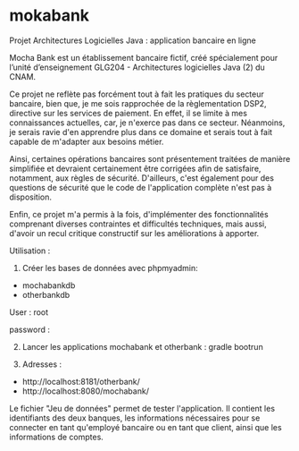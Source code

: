 # mokabank
Projet Architectures Logicielles Java : application bancaire en ligne

Mocha Bank est un établissement bancaire fictif, créé spécialement pour l’unité d’enseignement GLG204 - Architectures logicielles Java (2) du CNAM.

Ce projet ne reflète pas forcément tout à fait les pratiques du secteur bancaire, bien que, je me sois rapprochée de la règlementation DSP2, directive sur les services de paiement. En effet, il se limite à mes connaissances actuelles, car, je n'exerce pas dans ce secteur. Néanmoins, je serais ravie d'en apprendre plus dans ce domaine et serais tout à fait capable de m'adapter aux besoins métier.

Ainsi, certaines opérations bancaires sont présentement traitées de manière simplifiée et devraient certainement être corrigées afin de satisfaire, notamment, aux règles de sécurité. D'ailleurs, c'est également pour des questions de sécurité que le code de l'application complète n'est pas à disposition. 

Enfin, ce projet m'a permis à la fois, d'implémenter des fonctionnalités comprenant diverses contraintes et difficultés techniques, mais aussi, d'avoir un recul critique constructif sur les améliorations à apporter. 

Utilisation :
1. Créer les bases de données avec phpmyadmin:
  - mochabankdb
  - otherbankdb
 
User : root

password :

2. Lancer les applications mochabank et otherbank : gradle bootrun

3. Adresses :
- http://localhost:8181/otherbank/
- http://localhost:8080/mochabank/

Le fichier "Jeu de données" permet de tester l'application. Il contient les identifiants des deux banques, les informations nécessaires pour se connecter en tant qu'employé bancaire ou en tant que client, ainsi que les informations de comptes. 
